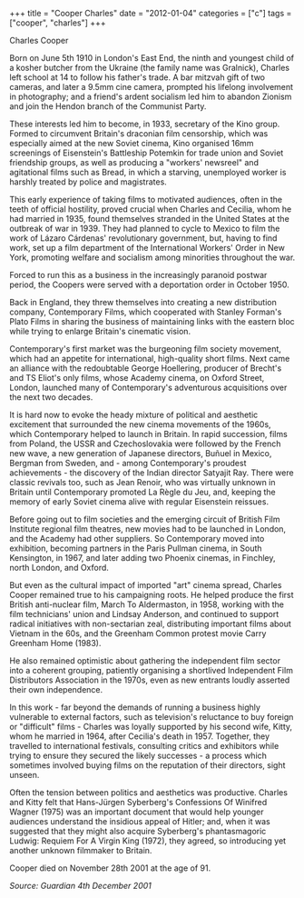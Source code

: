 +++
title = "Cooper Charles"
date = "2012-01-04"
categories = ["c"]
tags = ["cooper", "charles"]
+++

Charles Cooper

Born on June 5th 1910 in London's East End, the ninth and youngest child of a kosher butcher from the Ukraine (the family name was Gralnick), Charles left school at 14 to follow his father's trade. A bar mitzvah gift of two cameras, and later a 9.5mm cine camera, prompted his lifelong involvement in photography; and a friend's ardent socialism led him to abandon Zionism and join the Hendon branch of the Communist Party.

These interests led him to become, in 1933, secretary of the Kino group. Formed to circumvent Britain's draconian film censorship, which was especially aimed at the new Soviet cinema, Kino organised 16mm screenings of Eisenstein's Battleship Potemkin for trade union and Soviet friendship groups, as well as producing a "workers' newsreel" and agitational films such as Bread, in which a starving, unemployed worker is harshly treated by police and magistrates.

This early experience of taking films to motivated audiences, often in the teeth of official hostility, proved crucial when Charles and Cecilia, whom he had married in 1935, found themselves stranded in the United States at the outbreak of war in 1939. They had planned to cycle to Mexico to film the work of Lázaro Cárdenas' revolutionary government, but, having to find work, set up a film department of the International Workers' Order in New York, promoting welfare and socialism among minorities throughout the war.

Forced to run this as a business in the increasingly paranoid postwar period, the Coopers were served with a deportation order in October 1950.

Back in England, they threw themselves into creating a new distribution company, Contemporary Films, which cooperated with Stanley Forman's Plato Films in sharing the business of maintaining links with the eastern bloc while trying to enlarge Britain's cinematic vision.

Contemporary's first market was the burgeoning film society movement, which had an appetite for international, high-quality short films. Next came an alliance with the redoubtable George Hoellering, producer of Brecht's and TS Eliot's only films, whose Academy cinema, on Oxford Street, London, launched many of Contemporary's adventurous acquisitions over the next two decades.

It is hard now to evoke the heady mixture of political and aesthetic excitement that surrounded the new cinema movements of the 1960s, which Contemporary helped to launch in Britain. In rapid succession, films from Poland, the USSR and Czechoslovakia were followed by the French new wave, a new generation of Japanese directors, Buñuel in Mexico, Bergman from Sweden, and - among Contemporary's proudest achievements - the discovery of the Indian director Satyajit Ray. There were classic revivals too, such as Jean Renoir, who was virtually unknown in Britain until Contemporary promoted La Règle du Jeu, and, keeping the memory of early Soviet cinema alive with regular Eisenstein reissues.

Before going out to film societies and the emerging circuit of British Film Institute regional film theatres, new movies had to be launched in London, and the Academy had other suppliers. So Contemporary moved into exhibition, becoming partners in the Paris Pullman cinema, in South Kensington, in 1967, and later adding two Phoenix cinemas, in Finchley, north London, and Oxford.

But even as the cultural impact of imported "art" cinema spread, Charles Cooper remained true to his campaigning roots. He helped produce the first British anti-nuclear film, March To Aldermaston, in 1958, working with the film technicians' union and Lindsay Anderson, and continued to support radical initiatives with non-sectarian zeal, distributing important films about Vietnam in the 60s, and the Greenham Common protest movie Carry Greenham Home (1983).

He also remained optimistic about gathering the independent film sector into a coherent grouping, patiently organising a shortlived Independent Film Distributors Association in the 1970s, even as new entrants loudly asserted their own independence.

In this work - far beyond the demands of running a business highly vulnerable to external factors, such as television's reluctance to buy foreign or "difficult" films - Charles was loyally supported by his second wife, Kitty, whom he married in 1964, after Cecilia's death in 1957. Together, they travelled to international festivals, consulting critics and exhibitors while trying to ensure they secured the likely successes - a process which sometimes involved buying films on the reputation of their directors, sight unseen. 

Often the tension between politics and aesthetics was productive. Charles and Kitty felt that Hans-Jürgen Syberberg's Confessions Of Winifred Wagner (1975) was an important document that would help younger audiences understand the insidious appeal of Hitler; and, when it was suggested that they might also acquire Syberberg's phantasmagoric Ludwig: Requiem For A Virgin King (1972), they agreed, so introducing yet another unknown filmmaker to Britain.

Cooper died on November 28th 2001 at the age of 91.

_Source: Guardian 4th December 2001_
